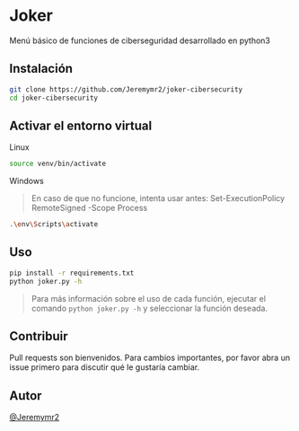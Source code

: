 # Joker
Menú básico de funciones de ciberseguridad desarrollado en python3

## Instalación
```bash
git clone https://github.com/Jeremymr2/joker-cibersecurity
cd joker-cibersecurity
```

## Activar el entorno virtual

Linux
```bash
source venv/bin/activate
```

Windows
> En caso de que no funcione, intenta usar antes: Set-ExecutionPolicy RemoteSigned -Scope Process
```bash
.\env\Scripts\activate
```

## Uso
```bash
pip install -r requirements.txt
python joker.py -h
```
> Para más información sobre el uso de cada función, ejecutar el comando `python joker.py -h` y seleccionar la función deseada.

## Contribuir
Pull requests son bienvenidos. Para cambios importantes, por favor abra un issue primero para discutir qué le gustaría cambiar.

## Autor
[@Jeremymr2](https://github.com/Jeremymr2)
